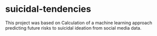 # suicidal-tendencies
 This project was based on Calculation of a machine learning approach predicting future risks to suicidal ideation from social media data.
